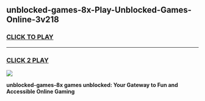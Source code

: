 
## unblocked-games-8x-Play-Unblocked-Games-Online-3v218
<h3>
<a href="https://premium76.site?title=unblocked-games-8x&ref=25A">CLICK TO PLAY</a></h3>
<hr>

<h3>
<a href="https://premium76.site?title=unblocked-games-8x&ref=25A">CLICK 2 PLAY</a>
  
</h3>

<a href="https://premium76.site?title=unblocked-games-8x&ref=25A"><img src="https://clearcache.store/games.png"></a>


**unblocked-games-8x games unblocked: Your Gateway to Fun and Accessible Online Gaming**
